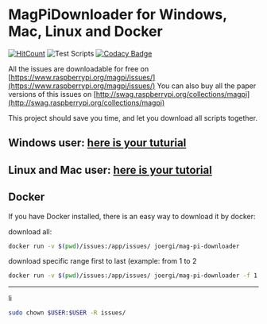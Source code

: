 # MagPiDownloader for Windows, Mac, Linux and Docker

[![HitCount](http://hits.dwyl.com/joergi/MagPiDownloader.svg)](http://hits.dwyl.com/joergi/MagPiDownloader) ![Test Scripts](https://github.com/joergi/MagPiDownloader/workflows/Test%20Scripts/badge.svg) [![Codacy Badge](https://api.codacy.com/project/badge/Grade/6148b12808964799910ed67ce82065ce)](https://www.codacy.com/app/joergi/MagPiDownloader?utm_source=github.com&amp;utm_medium=referral&amp;utm_content=joergi/MagPiDownloader&amp;utm_campaign=Badge_Grade)


All the issues are downloadable for free on [https://www.raspberrypi.org/magpi/issues/](https://www.raspberrypi.org/magpi/issues/)
You can also buy all the paper versions of this issues on [http://swag.raspberrypi.org/collections/magpi](http://swag.raspberrypi.org/collections/magpi)

This project should save you time, and let you download all scripts together.

## Windows user: [here is your tuturial](windows/)

## Linux and Mac user: [here is your tutorial](linux_mac/)

## Docker

If you have Docker installed, there is an easy way to download it by docker:  

download all:

```bash
docker run -v $(pwd)/issues:/app/issues/ joergi/mag-pi-downloader
```

download specific range first to last (example: from 1 to 2

```bash
docker run -v $(pwd)/issues:/app/issues/ joergi/mag-pi-downloader -f 1 -l 2
```

------------------------------
li
```bash
sudo chown $USER:$USER -R issues/
```
